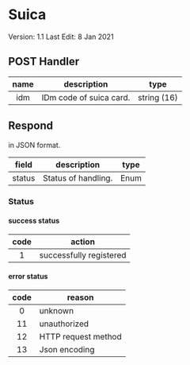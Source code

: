 # Suica

Version: 1.1
Last Edit: 8 Jan 2021

## POST Handler

| name  | description             |    type     |
| :---: | ----------------------- | :---------: |
|  idm  | IDm code of suica card. | string (16) |

## Respond

in JSON format.

| field  | description         | type  |
| :----: | ------------------- | :---: |
| status | Status of handling. | Enum  |

### Status

#### success status

| code  | action                  |
| :---: | ----------------------- |
|   1   | successfully registered |

#### error status

| code  | reason              |
| :---: | ------------------- |
|   0   | unknown             |
|  11   | unauthorized        |
|  12   | HTTP request method |
|  13   | Json encoding       |
